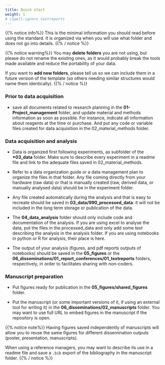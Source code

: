 ```yaml
---
title: Quick start
weight: 1
# cSpell:ignore textreports
---
```


{{% notice info%}}
This is the minimal information you should read before using the standard.
It is organized via when you will use what folder and does not go into details.
{{% / notice %}}

{{% notice warning%}}
You may **delete folders** you are not using, but please do not rename the existing ones,
as it would probably break the tools made available and reduce the portability of your data.

If you want to **add new folders**, please tell us so we can include them in a future version of the template
(so others needing similar structures would name them identically).
{{% / notice %}}

### Prior to data acquisition

- save all documents related to research planning in the **01-Project_management** folder,
  and update material and methods information as soon as possible.
  For instance, indicate all information about reagents at the time or purchase.
  And put any code or variable files created for data acquisition in the 02_material_methods folder.

### Data acquisition and analysis

- Data is organized first following experiments, as subfolder of the **\*03_data** folder.
  Make sure to describe every experiment in a readme file and link to the adequate files saved in 02_material_methods.

- Refer to a data organization guide or a data management plan to organize the files in that folder.
  Any file coming directly from your hardware (raw data) or that is manually created (raw, derived data, or manually analysed data)
  should be in the experiment folder.

- Any file created automatically during the analysis and that is easy to recreate should be saved in **03_data/990_processed_data**:
  it will not be included in the long term storage or publication of the data.

- The **04_data_analysis** folder should only include code and documentation of the analysis.
  If you are using excel to analyse the data, put the files in the processed_data
  and only add some text describing the analysis in the analysis folder.
  If you are using notebooks in python or R for analysis, their place is here.

- The output of your analysis (figures, and pdf reports outputs of notebooks)
  should be saved in the **05_figures** or the **06_disseminations/01_report_conferences/01_textreports** folders, respectively,
  in order to facilitates sharing with non-coders.

### Manuscript preparation

- Put figures ready for publication in the **05_figures/shared_figures** folder.

- Put the manuscript (or some important versions of it, if using an external tool for writing it)
  in the **06_disseminations/02_manuscripts** folder.
  You may want to use full URL to embed figures in the manuscript if the repository is open.

{{% notice note%}}
Having figures saved independently of manuscripts will allow you to reuse the same figures
for different dissemination outputs (poster, presentation, manuscripts).

When using a reference managers, you may want to describe its use in a readme file
and save a `.bib` export of the bibliography in the manuscript folder.
{{% / notice %}}
